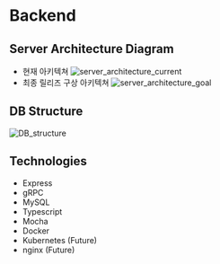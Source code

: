 # Backend

<!-- SWM 마에스트로 12기 팀 전지적 번역 시점의 프로젝트 백엔드 레포지토리입니다. 서버의 API문서는 [여기](https://git.swmgit.org/swm-12/12_swm38/backend/-/wikis/client-server-API)서 확인할 수 있습니다.  -->

## Server Architecture Diagram
- 현재 아키텍쳐
![server_architecture_current](https://git.swmgit.org/swm-12/12_swm38/backend/uploads/06513af13a44d5de52d5988037558359/SWM_Diagram-Current.png)
- 최종 릴리즈 구상 아키텍쳐
![server_architecture_goal](https://git.swmgit.org/swm-12/12_swm38/backend/uploads/f2e49e2700da60ef792b26e82741e9f0/SWM_Diagram-Goal.png)

## DB Structure
![DB_structure](https://git.swmgit.org/swm-12/12_swm38/backend/-/design_management/designs/4/ac9d1a7fc4b98776acf79a9a0578ce39d540da01/raw_image)

## Technologies
- Express
- gRPC
- MySQL
- Typescript
- Mocha
- Docker
- Kubernetes (Future)
- nginx (Future)